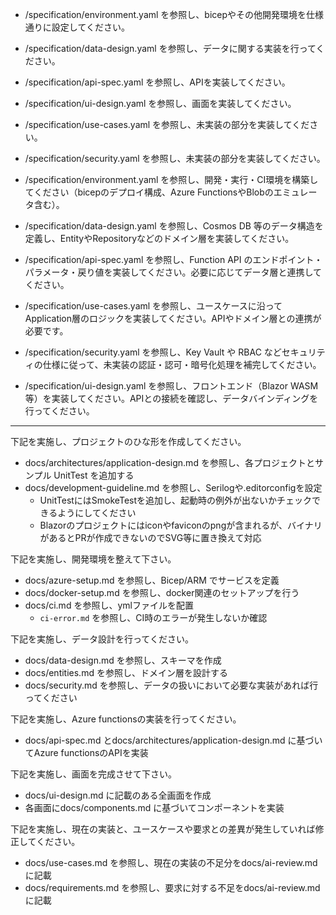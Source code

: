 - /specification/environment.yaml を参照し、bicepやその他開発環境を仕様通りに設定してください。
- /specification/data-design.yaml を参照し、データに関する実装を行ってください。
- /specification/api-spec.yaml を参照し、APIを実装してください。
- /specification/ui-design.yaml を参照し、画面を実装してください。
- /specification/use-cases.yaml を参照し、未実装の部分を実装してください。
- /specification/security.yaml を参照し、未実装の部分を実装してください。

- /specification/environment.yaml を参照し、開発・実行・CI環境を構築してください（bicepのデプロイ構成、Azure FunctionsやBlobのエミュレータ含む）。
- /specification/data-design.yaml を参照し、Cosmos DB 等のデータ構造を定義し、EntityやRepositoryなどのドメイン層を実装してください。
- /specification/api-spec.yaml を参照し、Function API のエンドポイント・パラメータ・戻り値を実装してください。必要に応じてデータ層と連携してください。
- /specification/use-cases.yaml を参照し、ユースケースに沿って Application層のロジックを実装してください。APIやドメイン層との連携が必要です。
- /specification/security.yaml を参照し、Key Vault や RBAC などセキュリティの仕様に従って、未実装の認証・認可・暗号化処理を補完してください。
- /specification/ui-design.yaml を参照し、フロントエンド（Blazor WASM等）を実装してください。APIとの接続を確認し、データバインディングを行ってください。



---
下記を実施し、プロジェクトのひな形を作成してください。
- docs/architectures/application-design.md を参照し、各プロジェクトとサンプル UnitTest を追加する
- docs/development-guideline.md を参照し、Serilogや.editorconfigを設定
  - UnitTestにはSmokeTestを追加し、起動時の例外が出ないかチェックできるようにしてください
  - Blazorのプロジェクトにはiconやfaviconのpngが含まれるが、バイナリがあるとPRが作成できないのでSVG等に置き換えて対応 
  
下記を実施し、開発環境を整えて下さい。
- docs/azure-setup.md を参照し、Bicep/ARM でサービスを定義
- docs/docker-setup.md を参照し、docker関連のセットアップを行う
- docs/ci.md を参照し、ymlファイルを配置
  - `ci-error.md` を参照し、CI時のエラーが発生しないか確認     

下記を実施し、データ設計を行ってください。
- docs/data-design.md を参照し、スキーマを作成
- docs/entities.md を参照し、ドメイン層を設計する
- docs/security.md を参照し、データの扱いにおいて必要な実装があれば行ってください
  
下記を実施し、Azure functionsの実装を行ってください。
- docs/api-spec.md とdocs/architectures/application-design.md に基づいてAzure functionsのAPIを実装

下記を実施し、画面を完成させて下さい。
- docs/ui-design.md に記載のある全画面を作成
- 各画面にdocs/components.md に基づいてコンポーネントを実装
  
下記を実施し、現在の実装と、ユースケースや要求との差異が発生していれば修正してください。
- docs/use-cases.md を参照し、現在の実装の不足分をdocs/ai-review.mdに記載
- docs/requirements.md を参照し、要求に対する不足をdocs/ai-review.mdに記載
